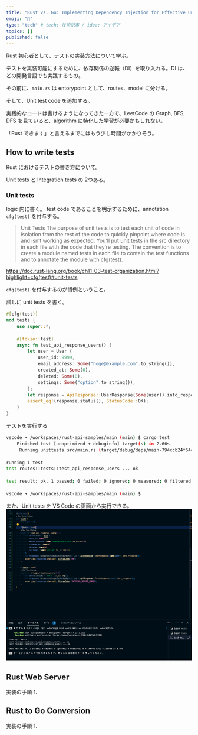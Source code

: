 ```yaml
---
title: "Rust vs. Go: Implementing Dependency Injection for Effective Unit Testing"
emoji: "🚀"
type: "tech" # tech: 技術記事 / idea: アイデア
topics: []
published: false
---
```

Rust 初心者として、テストの実装方法について学ぶ。

テストを実装可能にするために、依存関係の逆転（DI）を取り入れる。DI は、どの開発言語でも実践するもの。

その前に、`main.rs` は entorypoint として、routes、model に分ける。

そして、Unit test code を追加する。

実践的なコードは書けるようになってきた一方で、LeetCode の Graph, BFS, DFS を見ていると、algorithm に特化した学習が必要かもしれない。

「Rust できます」と言えるまでにはもう少し時間がかかりそう。

## How to write tests
Rust におけるテストの書き方について。

Unit tests と Integration tests の 2つある。

### Unit tests
logic 内に書く。
test code であることを明示するために、annotation `cfg(test)` を付与する。

> Unit Tests
The purpose of unit tests is to test each unit of code in isolation from the rest of the code to quickly pinpoint where code is and isn’t working as expected. You’ll put unit tests in the src directory in each file with the code that they’re testing. The convention is to create a module named tests in each file to contain the test functions and to annotate the module with cfg(test).

https://doc.rust-lang.org/book/ch11-03-test-organization.html?highlight=cfg(test)#unit-tests

`cfg(test)` を付与するのが慣例ということ。

試しに unit tests を書く。

```rust:routes.rs
#[cfg(test)]
mod tests {
    use super::*;

    #[tokio::test]
    async fn test_api_response_users() {
        let user = User {
            user_id: 9999,
            email_address: Some("hoge@example.com".to_string()),
            created_at: Some(0),
            deleted: Some(0),
            settings: Some("option".to_string()),
        };
        let response = ApiResponse::UserResponse(Some(user)).into_response();
        assert_eq!(response.status(), StatusCode::OK);
    }
}
```

テストを実行する
```bash
vscode ➜ /workspaces/rust-api-samples/main (main) $ cargo test
    Finished test [unoptimized + debuginfo] target(s) in 2.66s
     Running unittests src/main.rs (target/debug/deps/main-794ccb24f64c7f92)

running 1 test
test routes::tests::test_api_response_users ... ok

test result: ok. 1 passed; 0 failed; 0 ignored; 0 measured; 0 filtered out; finished in 0.00s

vscode ➜ /workspaces/rust-api-samples/main (main) $ 
```

また、Unit tests を VS Code の画面から実行できる。
![unit test](image.png)

## Rust Web Server
実装の手順
1. 

## Rust to Go Conversion
実装の手順
1. 
